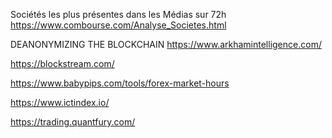 Sociétés les plus présentes dans les Médias sur 72h
https://www.combourse.com/Analyse_Societes.html

DEANONYMIZING THE BLOCKCHAIN
https://www.arkhamintelligence.com/

https://blockstream.com/

https://www.babypips.com/tools/forex-market-hours

https://www.ictindex.io/

https://trading.quantfury.com/
